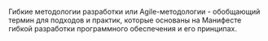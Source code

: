 Гибкие методологии разработки или Agile-методологии - обобщающий термин для подходов и практик, которые основаны на Манифесте гибкой разработки программного обеспечения и его принципах.
